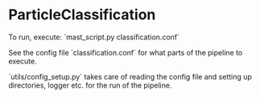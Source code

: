 # ParticleClassification

To run, execute: ´mast_script.py classification.conf´

See the config file ´classification.conf´ for what parts of the pipeline to execute.

´utils/config_setup.py´ takes care of reading the config file and setting up directories, logger etc. for the run of the pipeline.